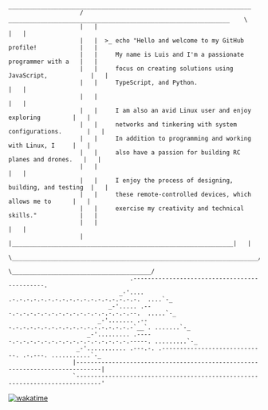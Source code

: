 ```
                      ____________________________________________________________________
                    /    ______________________________________________________________    \
                    |   |                                                              |   |
                    |   |  >_ echo "Hello and welcome to my GitHub profile!            |   |
                    |   |     My name is Luis and I'm a passionate programmer with a   |   |
                    |   |     focus on creating solutions using JavaScript,            |   |
                    |   |     TypeScript, and Python.                                  |   |
                    |   |                                                              |   |
                    |   |     I am also an avid Linux user and enjoy exploring         |   |
                    |   |     networks and tinkering with system configurations.       |   |
                    |   |     In addition to programming and working with Linux, I     |   |
                    |   |     also have a passion for building RC planes and drones.   |   |
                    |   |                                                              |   |
                    |   |     I enjoy the process of designing, building, and testing  |   |
                    |   |     these remote-controlled devices, which allows me to      |   |
                    |   |     exercise my creativity and technical skills."            |   |
                    |   |                                                              |   |
                    |   |______________________________________________________________|   |
                     \_____________________________________________________________________/
                                     \_______________________________________/
                                  .---------------------------------------------.
                               _-'.... .-.-.-.-.-.-.-.-.-.-.-.-.-.-.-.-.-.-.  ....`-_
                            _-'..... .---.-.-.-.-.-.-.-.-.-.-.-.-.-.-.-.-.--.  .....`-_
                         _-'....... .---.-.-.-.-.-.-.-.-.-.-.-.-.-.-.-.-.-`__`. .......`-_
                      _-'......... .-----.-.-.-.-.-.-.-.-.-.-.-.-.-.-.-.-.-----. .........`-_
                   _-'........... .---.-. .-----------------------------. .-.---. ...........`-_  
                  |-----------------------------------------------------------------------------|
                  `-----------------------------------------------------------------------------'

```
[![wakatime](https://wakatime.com/badge/user/18b9494b-e4a1-4ef6-b414-f5ca7dd16ca3.svg)](https://wakatime.com/@18b9494b-e4a1-4ef6-b414-f5ca7dd16ca3)
<!--
**suarezluis/suarezluis** is a ✨ _special_ ✨ repository because its `README.md` (this file) appears on your GitHub profile.

Here are some ideas to get you started:

- 🔭 I’m currently working on ...
- 🌱 I’m currently learning ...
- 👯 I’m looking to collaborate on ...
- 🤔 I’m looking for help with ...
- 💬 Ask me about ...
- 📫 How to reach me: ...
- 😄 Pronouns: ...
- ⚡ Fun fact: ...
-->
